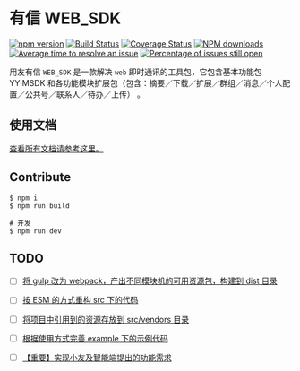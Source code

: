 
# 有信 WEB_SDK


[![npm version](https://img.shields.io/npm/v/yyimsdk.svg)](https://www.npmjs.com/package/yyimsdk)
[![Build Status](https://img.shields.io/travis/iuap-design/YYIMSDK/master.svg)](https://travis-ci.org/iuap-design/YYIMSDK)
[![Coverage Status](https://coveralls.io/repos/github/iuap-design/YYIMSDK/badge.svg?branch=master)](https://coveralls.io/github/iuap-design/YYIMSDK?branch=master)
[![NPM downloads](http://img.shields.io/npm/dm/YYIMSDK.svg?style=flat)](https://npmjs.org/package/yyimsdk)
[![Average time to resolve an issue](http://isitmaintained.com/badge/resolution/iuap-design/YYIMSDK.svg)](http://isitmaintained.com/project/iuap-design/YYIMSDK "Average time to resolve an issue")
[![Percentage of issues still open](http://isitmaintained.com/badge/open/iuap-design/YYIMSDK.svg)](http://isitmaintained.com/project/iuap-design/YYIMSDK "Percentage of issues still open")

用友有信 `WEB_SDK` 是一款解决 `web` 即时通讯的工具包，它包含基本功能包 YYIMSDK 和各功能模块扩展包（包含：摘要／下载／扩展／群组／消息／个人配置／公共号／联系人／待办／上传） 。

## 使用文档

[查看所有文档请参考这里。](./docs)

## Contribute

```
$ npm i
$ npm run build
```

```
# 开发
$ npm run dev
```

## TODO

- [ ] [将 gulp 改为 webpack，产出不同模块机的可用资源包，构建到 dist 目录]()
- [ ] [按 ESM 的方式重构 src 下的代码]()
- [ ] [将项目中引用到的资源存放到 src/vendors 目录]()
- [ ] [根据使用方式完善 example 下的示例代码]()
- [ ] [【重要】实现小友及智能端提出的功能需求]()

